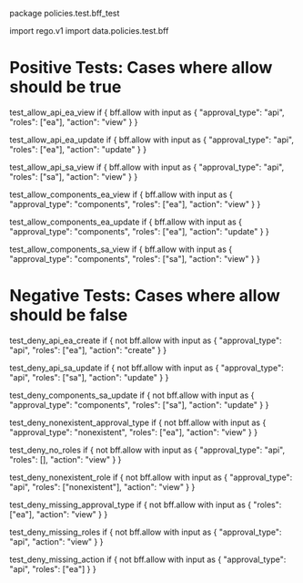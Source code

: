 package policies.test.bff_test

import rego.v1
import data.policies.test.bff

# Positive Tests: Cases where allow should be true

test_allow_api_ea_view if {
    bff.allow with input as {
        "approval_type": "api",
        "roles": ["ea"],
        "action": "view"
    }
}

test_allow_api_ea_update if {
    bff.allow with input as {
        "approval_type": "api",
        "roles": ["ea"],
        "action": "update"
    }
}

test_allow_api_sa_view if {
    bff.allow with input as {
        "approval_type": "api",
        "roles": ["sa"],
        "action": "view"
    }
}

test_allow_components_ea_view if {
    bff.allow with input as {
        "approval_type": "components",
        "roles": ["ea"],
        "action": "view"
    }
}

test_allow_components_ea_update if {
    bff.allow with input as {
        "approval_type": "components",
        "roles": ["ea"],
        "action": "update"
    }
}

test_allow_components_sa_view if {
    bff.allow with input as {
        "approval_type": "components",
        "roles": ["sa"],
        "action": "view"
    }
}

# Negative Tests: Cases where allow should be false

test_deny_api_ea_create if {
    not bff.allow with input as {
        "approval_type": "api",
        "roles": ["ea"],
        "action": "create"
    }
}

test_deny_api_sa_update if {
    not bff.allow with input as {
        "approval_type": "api",
        "roles": ["sa"],
        "action": "update"
    }
}

test_deny_components_sa_update if {
    not bff.allow with input as {
        "approval_type": "components",
        "roles": ["sa"],
        "action": "update"
    }
}

test_deny_nonexistent_approval_type if {
    not bff.allow with input as {
        "approval_type": "nonexistent",
        "roles": ["ea"],
        "action": "view"
    }
}

test_deny_no_roles if {
    not bff.allow with input as {
        "approval_type": "api",
        "roles": [],
        "action": "view"
    }
}

test_deny_nonexistent_role if {
    not bff.allow with input as {
        "approval_type": "api",
        "roles": ["nonexistent"],
        "action": "view"
    }
}

test_deny_missing_approval_type if {
    not bff.allow with input as {
        "roles": ["ea"],
        "action": "view"
    }
}

test_deny_missing_roles if {
    not bff.allow with input as {
        "approval_type": "api",
        "action": "view"
    }
}

test_deny_missing_action if {
    not bff.allow with input as {
        "approval_type": "api",
        "roles": ["ea"]
    }
}